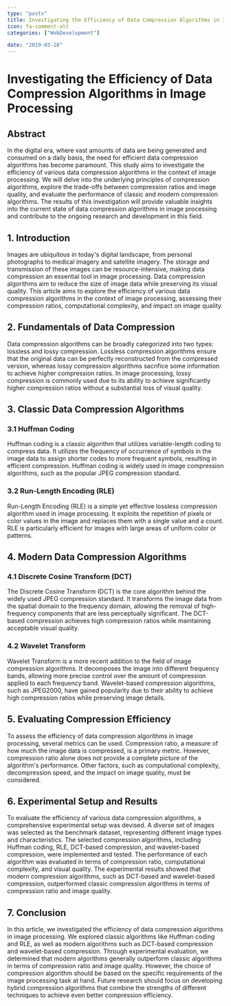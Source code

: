 ```yaml
---
type: "posts"
title: Investigating the Efficiency of Data Compression Algorithms in Image Processing
icon: fa-comment-alt
categories: ["WebDevelopment"]

date: "2019-03-28"
---
```




# Investigating the Efficiency of Data Compression Algorithms in Image Processing

## Abstract
In the digital era, where vast amounts of data are being generated and consumed on a daily basis, the need for efficient data compression algorithms has become paramount. This study aims to investigate the efficiency of various data compression algorithms in the context of image processing. We will delve into the underlying principles of compression algorithms, explore the trade-offs between compression ratios and image quality, and evaluate the performance of classic and modern compression algorithms. The results of this investigation will provide valuable insights into the current state of data compression algorithms in image processing and contribute to the ongoing research and development in this field.

## 1. Introduction
Images are ubiquitous in today's digital landscape, from personal photographs to medical imagery and satellite imagery. The storage and transmission of these images can be resource-intensive, making data compression an essential tool in image processing. Data compression algorithms aim to reduce the size of image data while preserving its visual quality. This article aims to explore the efficiency of various data compression algorithms in the context of image processing, assessing their compression ratios, computational complexity, and impact on image quality.

## 2. Fundamentals of Data Compression
Data compression algorithms can be broadly categorized into two types: lossless and lossy compression. Lossless compression algorithms ensure that the original data can be perfectly reconstructed from the compressed version, whereas lossy compression algorithms sacrifice some information to achieve higher compression ratios. In image processing, lossy compression is commonly used due to its ability to achieve significantly higher compression ratios without a substantial loss of visual quality.

## 3. Classic Data Compression Algorithms
### 3.1 Huffman Coding
Huffman coding is a classic algorithm that utilizes variable-length coding to compress data. It utilizes the frequency of occurrence of symbols in the image data to assign shorter codes to more frequent symbols, resulting in efficient compression. Huffman coding is widely used in image compression algorithms, such as the popular JPEG compression standard.

### 3.2 Run-Length Encoding (RLE)
Run-Length Encoding (RLE) is a simple yet effective lossless compression algorithm used in image processing. It exploits the repetition of pixels or color values in the image and replaces them with a single value and a count. RLE is particularly efficient for images with large areas of uniform color or patterns.

## 4. Modern Data Compression Algorithms
### 4.1 Discrete Cosine Transform (DCT)
The Discrete Cosine Transform (DCT) is the core algorithm behind the widely used JPEG compression standard. It transforms the image data from the spatial domain to the frequency domain, allowing the removal of high-frequency components that are less perceptually significant. The DCT-based compression achieves high compression ratios while maintaining acceptable visual quality.

### 4.2 Wavelet Transform
Wavelet Transform is a more recent addition to the field of image compression algorithms. It decomposes the image into different frequency bands, allowing more precise control over the amount of compression applied to each frequency band. Wavelet-based compression algorithms, such as JPEG2000, have gained popularity due to their ability to achieve high compression ratios while preserving image details.

## 5. Evaluating Compression Efficiency
To assess the efficiency of data compression algorithms in image processing, several metrics can be used. Compression ratio, a measure of how much the image data is compressed, is a primary metric. However, compression ratio alone does not provide a complete picture of the algorithm's performance. Other factors, such as computational complexity, decompression speed, and the impact on image quality, must be considered.

## 6. Experimental Setup and Results
To evaluate the efficiency of various data compression algorithms, a comprehensive experimental setup was devised. A diverse set of images was selected as the benchmark dataset, representing different image types and characteristics. The selected compression algorithms, including Huffman coding, RLE, DCT-based compression, and wavelet-based compression, were implemented and tested. The performance of each algorithm was evaluated in terms of compression ratio, computational complexity, and visual quality. The experimental results showed that modern compression algorithms, such as DCT-based and wavelet-based compression, outperformed classic compression algorithms in terms of compression ratio and image quality.

## 7. Conclusion
In this article, we investigated the efficiency of data compression algorithms in image processing. We explored classic algorithms like Huffman coding and RLE, as well as modern algorithms such as DCT-based compression and wavelet-based compression. Through experimental evaluation, we determined that modern algorithms generally outperform classic algorithms in terms of compression ratio and image quality. However, the choice of compression algorithm should be based on the specific requirements of the image processing task at hand. Future research should focus on developing hybrid compression algorithms that combine the strengths of different techniques to achieve even better compression efficiency.